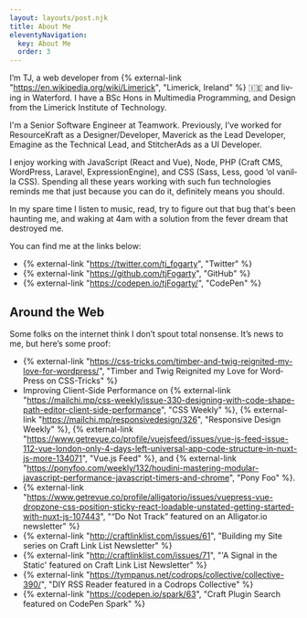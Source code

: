 ```yaml
---
layout: layouts/post.njk
title: About Me
eleventyNavigation:
  key: About Me
  order: 3
---
```


I’m TJ, a web devel­op­er from {% external-link "https://en.wikipedia.org/wiki/Limerick", "Lim­er­ick, Ire­land" %} 🇮🇪 and liv­ing in Water­ford. I have a BSc Hons in Multimedia Programming, and Design from the Limerick Institute of Technology.

I'm a Senior Software Engineer at Teamwork. Pre­vi­ous­ly, I’ve worked for ResourceKraft as a Designer/​Developer, Mav­er­ick as the Lead Devel­op­er, Emag­ine as the Tech­ni­cal Lead, and StitcherAds as a UI Devel­op­er.

I enjoy work­ing with JavaScript (React and Vue), Node, PHP (Craft CMS, Word­Press, Lar­avel, Expres­sio­nEngine), and CSS (Sass, Less, good ‘ol vanil­la CSS). Spend­ing all these years work­ing with such fun tech­nolo­gies reminds me that just because you can do it, def­i­nite­ly means you should.

In my spare time I listen to music, read, try to figure out that bug that's been haunting me, and waking at 4am with a solution from the fever dream that destroyed me.

You can find me at the links below:

- {% external-link "https://twitter.com/tj_fogarty", "Twit­ter" %}
- {% external-link "https://github.com/tjFogarty", "GitHub" %}
- {% external-link "https://codepen.io/tjFogarty/", "Code­Pen" %}

## Around the Web

Some folks on the inter­net think I don’t spout total non­sense. It’s news to me, but here’s some proof:

- {% external-link "https://css-tricks.com/timber-and-twig-reignited-my-love-for-wordpress/", "Tim­ber and Twig Reignit­ed my Love for Word­Press on CSS-Tricks" %}
- Improving Client-Side Performance on {% external-link "https://mailchi.mp/css-weekly/issue-330-designing-with-code-shape-path-editor-client-side-performance", "CSS Weekly" %}, {% external-link "https://mailchi.mp/responsivedesign/326", "Responsive Design Weekly" %}, {% external-link "https://www.getrevue.co/profile/vuejsfeed/issues/vue-js-feed-issue-112-vue-london-only-4-days-left-universal-app-code-structure-in-nuxt-js-more-134071", "Vue.js Feed" %}, and {% external-link "https://ponyfoo.com/weekly/132/houdini-mastering-modular-javascript-performance-javascript-timers-and-chrome", "Pony Foo" %}.
- {% external-link "https://www.getrevue.co/profile/alligatorio/issues/vuepress-vue-dropzone-css-position-sticky-react-loadable-unstated-getting-started-with-nuxt-js-107443", "“Do Not Track” fea­tured on an Alli​ga​tor​.io newsletter" %}
- {% external-link "http://craftlinklist.com/issues/61", "Buil­ding my Site series on Craft Link List Newsletter" %}
- {% external-link "http://craftlinklist.com/issues/71", "'A Signal in the Static' featured on Craft Link List Newsletter" %}
- {% external-link "https://tympanus.net/codrops/collective/collective-390/", "DIY RSS Read­er fea­tured in a Codrops Collective" %}
- {% external-link "https://codepen.io/spark/63", "Craft Plu­g­in Search fea­tured on Code­Pen Spark" %}
